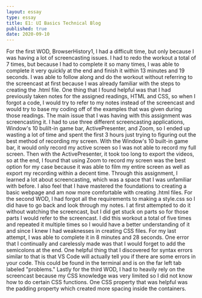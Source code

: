 ```yaml
---
layout: essay
type: essay
title: E1: UI Basics Technical Blog
published: true
date: 2020-09-10
---
```

For the first WOD, BrowserHistory1, I had a difficult time, but only because I was having a lot of screencasting issues. I had to redo the workout a total of 7 times, but because I had to complete it so many times, I was able to complete it very quickly at the end and finish it within 13 minutes and 19 seconds. I was able to follow along and do the workout without referring to the screencast at first because I was already familiar with the steps to creating the .html file. One thing that I found helpful was that I had previously taken notes for the assigned readings, HTML and CSS, so when I forgot a code, I would try to refer to my notes instead of the screencast and would try to base my coding off of the examples that was given during those readings. The main issue that I was having with this assignment was screencasting it. I had to use three different screencasting applications, Window's 10 bulilt-in game bar, ActivePresenter, and Zoom, so I ended up wasting a lot of time and spent the first 3 hours just trying to figuring out the best method of recording my screen. With the Window's 10 built-in game bar, it would only record my active screen so I was not able to record my full screen. Then with the ActivePresenter, it took too long to export the videos, so at the end, I found that using Zoom to record my screen was the best option for my case because it was able to film my entire screen as well as export my recording within a decent time. Through this assignment, I learned a lot about screencasting, which was a space that I was unfamiliar with before. I also feel that I have mastered the foundations to creating a basic webpage and am now more comfortable with creating .html files. 
For the second WOD, I had forgot all the requirements to making a style.css so I did have to go back and look through my notes. I at first attempted to do it without watching the screencast, but I did get stuck on parts so for those parts I would refer to the screencast. I did this workout a total of five times and repeated it multiple times so I would have a better understanding of it and since I knew I had weaknesses in creating CSS files. For my last attempt, I was able to complete it in 8 minutes and 28 seconds. One error that I continually and carelessly made was that I would forget to add the semicolons at the end. One helpful thing that I discovered for syntax errors similar to that is that VS Code will actually tell you if there are some errors in your code. This could be found in the terminal and is on the far left tab labeled "problems."
Lastly for the third WOD, I had to heavily rely on the screencast because my CSS knowledge was very limited so I did not know how to do certain CSS functions. One CSS property that was helpful was the padding property which created more spacing inside the containers.
